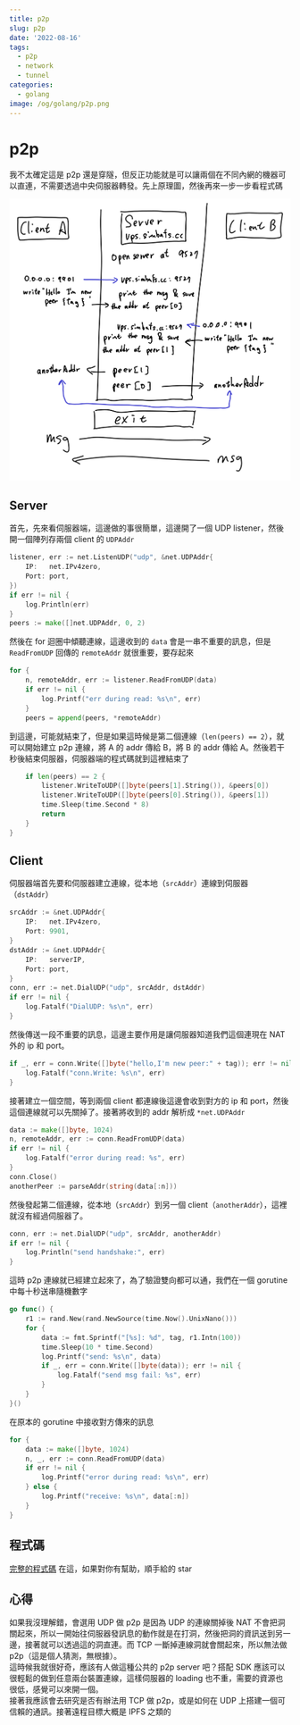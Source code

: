 ```yaml
---
title: p2p
slug: p2p
date: '2022-08-16'
tags:
  - p2p
  - network
  - tunnel
categories:
  - golang
image: /og/golang/p2p.png
---
```


# p2p

我不太確定這是 p2p 還是穿隧，但反正功能就是可以讓兩個在不同內網的機器可以直連，不需要透過中央伺服器轉發。先上原理圖，然後再來一步一步看程式碼

![explain.png](https://github.com/simbafs/experiment-p2p/raw/main/explain.png)

## Server

首先，先來看伺服器端，這邊做的事很簡單，這邊開了一個 UDP listener，然後開一個陣列存兩個 client 的 `UDPAddr`

```go
listener, err := net.ListenUDP("udp", &net.UDPAddr{
	IP:   net.IPv4zero,
	Port: port,
})
if err != nil {
	log.Println(err)
}
peers := make([]net.UDPAddr, 0, 2)
```

然後在 for 迴圈中傾聽連線，這邊收到的 `data` 會是一串不重要的訊息，但是 `ReadFromUDP` 回傳的 `remoteAddr` 就很重要，要存起來

```go
for {
	n, remoteAddr, err := listener.ReadFromUDP(data)
	if err != nil {
		log.Printf("err during read: %s\n", err)
	}
	peers = append(peers, *remoteAddr)
```

到這邊，可能就結束了，但是如果這時候是第二個連線（`len(peers) == 2`），就可以開始建立 p2p 連線，將 A 的 addr 傳給 B，將 B 的 addr 傳給 A。然後若干秒後結束伺服器，伺服器端的程式碼就到這裡結束了

```go
	if len(peers) == 2 {
		listener.WriteToUDP([]byte(peers[1].String()), &peers[0])
		listener.WriteToUDP([]byte(peers[0].String()), &peers[1])
		time.Sleep(time.Second * 8)
		return
	}
}
```

## Client

伺服器端首先要和伺服器建立連線，從本地（`srcAddr`）連線到伺服器（`dstAddr`）

```go
srcAddr := &net.UDPAddr{
	IP:   net.IPv4zero,
	Port: 9901,
}
dstAddr := &net.UDPAddr{
	IP:   serverIP,
	Port: port,
}
conn, err := net.DialUDP("udp", srcAddr, dstAddr)
if err != nil {
	log.Fatalf("DialUDP: %s\n", err)
}
```

然後傳送一段不重要的訊息，這邊主要作用是讓伺服器知道我們這個連現在 NAT 外的 ip 和 port。

```go
if _, err = conn.Write([]byte("hello,I'm new peer:" + tag)); err != nil {
	log.Fatalf("conn.Write: %s\n", err)
}
```

接著建立一個空間，等到兩個 client 都連線後這邊會收到對方的 ip 和 port，然後這個連線就可以先關掉了。接著將收到的 addr 解析成 `*net.UDPAddr`

```go
data := make([]byte, 1024)
n, remoteAddr, err := conn.ReadFromUDP(data)
if err != nil {
	log.Fatalf("error during read: %s", err)
}
conn.Close()
anotherPeer := parseAddr(string(data[:n]))
```

然後發起第二個連線，從本地（`srcAddr`）到另一個 client（`anotherAddr`），這裡就沒有經過伺服器了。

```go
conn, err := net.DialUDP("udp", srcAddr, anotherAddr)
if err != nil {
	log.Println("send handshake:", err)
}
```

這時 p2p 連線就已經建立起來了，為了驗證雙向都可以通，我們在一個 gorutine 中每十秒送串隨機數字

```go
go func() {
	r1 := rand.New(rand.NewSource(time.Now().UnixNano()))
	for {
		data := fmt.Sprintf("[%s]: %d", tag, r1.Intn(100))
		time.Sleep(10 * time.Second)
		log.Printf("send: %s\n", data)
		if _, err = conn.Write([]byte(data)); err != nil {
			log.Fatalf("send msg fail: %s", err)
		}
	}
}()
```

在原本的 gorutine 中接收對方傳來的訊息

```go
for {
	data := make([]byte, 1024)
	n, _, err := conn.ReadFromUDP(data)
	if err != nil {
		log.Printf("error during read: %s\n", err)
	} else {
		log.Printf("receive: %s\n", data[:n])
	}
}
```

## 程式碼

[完整的程式碼](https://github.com/simbafs/experiment-p2p) 在這，如果對你有幫助，順手給的 star

## 心得

如果我沒理解錯，會選用 UDP 做 p2p 是因為 UDP 的連線關掉後 NAT 不會把洞關起來，所以一開始往伺服器發訊息的動作就是在打洞，然後把洞的資訊送到另一邊，接著就可以透過這的洞直連。而 TCP 一斷掉連線洞就會關起來，所以無法做 p2p（這是個人猜測，無根據）。  
這時候我就很好奇，應該有人做這種公共的 p2p server 吧？搭配 SDK 應該可以很輕鬆的做到任意兩台裝置連線，這樣伺服器的 loading 也不重，需要的資源也很低，感覺可以來開一個。  
接著我應該會去研究是否有辦法用 TCP 做 p2p，或是如何在 UDP 上搭建一個可信賴的通訊。接著遠程目標大概是 IPFS 之類的
